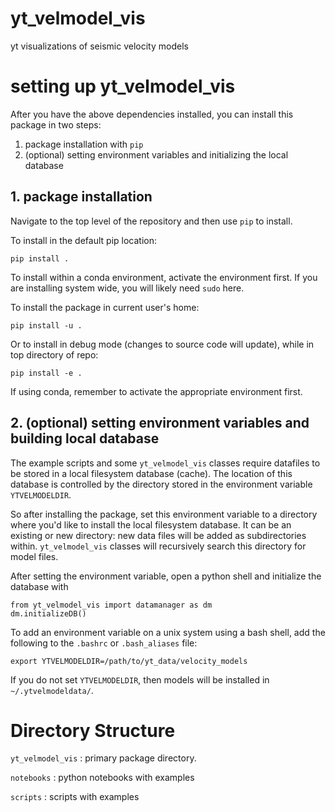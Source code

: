 # yt_velmodel_vis
yt visualizations of seismic velocity models

# setting up yt_velmodel_vis

After you have the above dependencies installed, you can install this package in two steps:
1.  package installation with `pip`
2.  (optional) setting environment variables and initializing the local database


## 1. package installation

Navigate to the top level of the repository and then use `pip` to install.

To install in the default pip location:
```
pip install .
```

To install within a conda environment, activate the environment first. If you are installing system wide, you will likely need `sudo` here.

To install the package in current user's home:
```
pip install -u .
```

Or to install in debug mode (changes to source code will update), while in top directory of repo:

```
pip install -e .
```

If using conda, remember to activate the appropriate environment first.


## 2. (optional) setting environment variables and building local database

The example scripts and some `yt_velmodel_vis` classes require datafiles to be stored in a local filesystem database (cache). The location of this database is controlled by the directory stored in the environment variable `YTVELMODELDIR`.

So after installing the package, set this environment variable to a directory where you'd like to install the local filesystem database. It can be an existing or new directory: new data files will be added as subdirectories within. `yt_velmodel_vis` classes will recursively search this directory for model files.

After setting the environment variable, open a python shell and initialize the database with

```
from yt_velmodel_vis import datamanager as dm
dm.initializeDB()
```

To add an environment variable on a unix system using a bash shell, add the following to the `.bashrc` or `.bash_aliases` file:

```
export YTVELMODELDIR=/path/to/yt_data/velocity_models
```

If you do not set `YTVELMODELDIR`, then models will be installed in `~/.ytvelmodeldata/`.

# Directory Structure
`yt_velmodel_vis` : primary package directory.

`notebooks` : python notebooks with examples

`scripts` : scripts with examples
